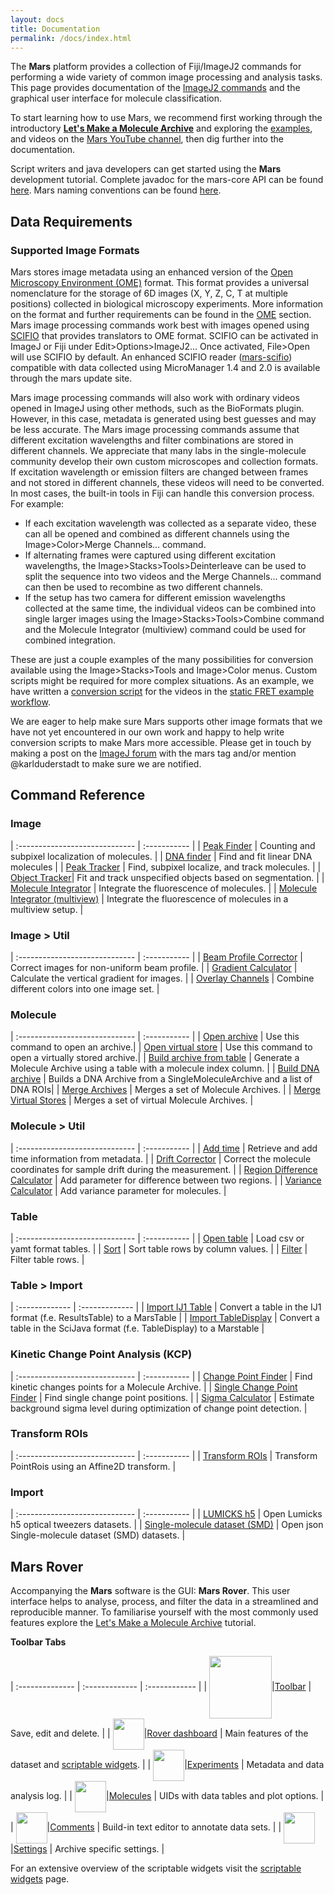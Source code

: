```yaml
---
layout: docs
title: Documentation
permalink: /docs/index.html
---
```


The **Mars** platform provides a collection of Fiji/ImageJ2 commands for performing a wide variety of common image processing and analysis tasks. This page provides documentation of the [ImageJ2 commands](https://duderstadt-lab.github.io/mars-core/javadoc/) and the graphical user interface for molecule classification.  

To start learning how to use Mars, we recommend first working through the introductory **[Let's Make a Molecule Archive](https://duderstadt-lab.github.io/mars-docs/tutorials/workingwithmars/create-a-Molecule-Archive/)** and exploring the [examples](../examples), and videos on the [Mars YouTube channel](https://www.youtube.com/channel/UCkkYodMAeotj0aYxjw87pBQ), then dig further into the documentation.

Script writers and java developers can get started using the **Mars** development tutorial. Complete javadoc for the mars-core API can be found [here](http://duderstadt-lab.github.io/mars-core/javadoc/). Mars naming conventions can be found [here](NamingConventions).

## <a name="commands"></a>Data Requirements

### Supported Image Formats

Mars stores image metadata using an enhanced version of the [Open Microscopy Environment (OME)](https://link.springer.com/article/10.1186/gb-2005-6-5-r47) format. This format provides a universal nomenclature for the storage of 6D images (X, Y, Z, C, T at multiple positions) collected in biological microscopy experiments. More information on the format and further requirements can be found in the [OME](./OME/) section. Mars image processing commands work best with images opened using [SCIFIO](https://scif.io/) that provides translators to OME format. SCIFIO can be activated in ImageJ or Fiji under Edit>Options>ImageJ2... Once activated, File>Open will use SCIFIO by default. An enhanced SCIFIO reader ([mars-scifio](https://github.com/duderstadt-lab/mars-scifio)) compatible with data collected using MicroManager 1.4 and 2.0 is available through the mars update site.

Mars image processing commands will also work with ordinary videos opened in ImageJ using other methods, such as the BioFormats plugin. However, in this case, metadata is generated using best guesses and may be less accurate. The Mars image processing commands assume that different excitation wavelengths and filter combinations are stored in different channels. We appreciate that many labs in the single-molecule community develop their own custom microscopes and collection formats. If excitation wavelength or emission filters are changed between frames and not stored in different channels, these videos will need to be converted. In most cases, the built-in tools in Fiji can handle this conversion process. For example:

* If each excitation wavelength was collected as a separate video, these can all be opened and combined as different channels using the Image>Color>Merge Channels... command.
* If alternating frames were captured using different excitation wavelengths, the Image>Stacks>Tools>Deinterleave can be used to split the sequence into two videos and the Merge Channels... command can then be used to recombine as two different channels.
* If the setup has two camera for different emission wavelengths collected at the same time, the individual videos can be combined into single larger images using the Image>Stacks>Tools>Combine command and the Molecule Integrator (multiview) command could be used for combined integration.

These are just a couple examples of the many possibilities for conversion available using the Image>Stacks>Tools and Image>Color menus. Custom scripts might be required for more complex situations. As an example, we have written a [conversion script](https://github.com/duderstadt-lab/mars-tutorials/blob/master/Example_workflows/FRET/scripts/static_FRET_reformat_video.groovy) for the videos in the [static FRET example workflow](../examples/Static_FRET/).

We are eager to help make sure Mars supports other image formats that we have not yet encountered in our own work and happy to help write conversion scripts to make Mars more accessible. Please get in touch by making a post on the [ImageJ forum](https://forum.image.sc) with the mars tag and/or mention @karlduderstadt to make sure we are notified.

## <a name="commands"></a>Command Reference

### Image

| :----------------------------- | :----------- |
| [Peak Finder](./image/PeakFinder) | Counting and subpixel localization of molecules. |
| [DNA finder](./image/DNA_finder) | Find and fit linear DNA molecules |
| [Peak Tracker](./image/PeakTracker) | Find, subpixel localize, and track molecules. |
| [Object Tracker](./image/ObjectTracker)| Fit and track unspecified objects based on segmentation. |
| [Molecule Integrator](./image/MoleculeIntegrator) | Integrate the fluorescence of molecules. |
| [Molecule Integrator (multiview)](./image/MoleculeIntegratorMultiView) | Integrate the fluorescence of molecules in a multiview setup. |

### Image > Util

| :----------------------------- | :----------- |
| [Beam Profile Corrector](./image/BeamProfileCorrector) | Correct images for non-uniform beam profile. |
| [Gradient Calculator](./image/GradientCalculator) | Calculate the vertical gradient for images. |
| [Overlay Channels](./image/OverlayChannels) | Combine different colors into one image set. |

### Molecule

| :----------------------------- | :----------- |
| [Open archive](./molecule/ImportArchive) | Use this command to open an archive.|
| [Open virtual store](./molecule/ImportArchive) | Use this command to open a virtually stored archive.|
| [Build archive from table](./molecule/BuildArchiveFromTable) | Generate a Molecule Archive using a table with a molecule index column. |
| [Build DNA archive](./molecule/BuildDNAarchive) | Builds a DNA Archive from a SingleMoleculeArchive and a list of DNA ROIs|
| [Merge Archives](./molecule/MergeArchives) | Merges a set of Molecule Archives. |
| [Merge Virtual Stores](./molecule/MergeVirtualArchives) | Merges a set of virtual Molecule Archives. |

### Molecule > Util

| :----------------------------- | :----------- |
| [Add time](./molecule/AddTime) | Retrieve and add time information from metadata. |
| [Drift Corrector](./molecule/DriftCorrector) | Correct the molecule coordinates for sample drift during the measurement. |
| [Region Difference Calculator](./molecule/RegionDifferenceCalculator) | Add parameter for difference between two regions. |
| [Variance Calculator](./molecule/varCalculator) | Add variance parameter for molecules. |

### Table

| :----------------------------- | :----------- |
| [Open table](./table/ImportTable) | Load csv or yamt format tables. |
| [Sort](./table/Sort) | Sort table rows by column values. |
| [Filter](./table/Filter) | Filter table rows. |

### Table > Import

| :------------- | :------------- |
| [Import IJ1 Table](./table/Import_IJ1)       | Convert a table in the IJ1 format (f.e. ResultsTable) to a MarsTable       |
| [Import TableDisplay](./table/Import_TableDisplay)       | Convert a table in the SciJava format (f.e. TableDisplay) to a Marstable       |

### Kinetic Change Point Analysis (KCP)

| :----------------------------- | :----------- |
| [Change Point Finder](./kcp/ChangePointFinder) | Find kinetic changes points for a Molecule Archive. |
| [Single Change Point Finder](./kcp/SingleChangePointFinder) | Find single change point positions. |
| [Sigma Calculator](./kcp/SigmaCalculator) | Estimate background sigma level during optimization of change point detection. |

### Transform ROIs

| :----------------------------- | :----------- |
| [Transform ROIs](./roi/TransformROIs) | Transform PointRois using an Affine2D transform. |

### Import

| :----------------------------- | :----------- |
| [LUMICKS h5](./import/lumicks) | Open Lumicks h5 optical tweezers datasets. |
| [Single-molecule dataset (SMD)](./import/smd) | Open json Single-molecule dataset (SMD) datasets. |

## <a name="gui"></a>Mars Rover

Accompanying the **Mars** software is the GUI: **Mars Rover**. This user interface helps to analyse, process, and filter the data in a streamlined and reproducible manner. To familiarise yourself with the most commonly used features explore the [Let's Make a Molecule Archive](https://duderstadt-lab.github.io/mars-docs/tutorials/workingwithmars/create-a-Molecule-Archive/) tutorial.

**Toolbar Tabs**

| :-------------- | :------------- | :------------ |
| <img align='center' src='{{site.baseurl}}/docs/img/Icons/img0.png' width='100' />|[Toolbar](./MarsRover/Toolbar) | Save, edit and delete. |
| <img align='center' src='{{site.baseurl}}/docs/img/Icons/img1.png' width='50' />|[Rover dashboard](./MarsRover/RoverDashboard)  | Main features of the dataset and [scriptable widgets](https://duderstadt-lab.github.io/mars-docs/docs/MarsRover/ScriptableWidgets/). |
| <img align='center' src='{{site.baseurl}}/docs/img/Icons/img2.png' width='50' />|[Experiments](./MarsRover/Metadata)    | Metadata and data analysis log. |
| <img align='center' src='{{site.baseurl}}/docs/img/Icons/img3.png' width='50' />|[Molecules](./MarsRover/Molecules)     | UIDs with data tables and plot options. |
| <img align='center' src='{{site.baseurl}}/docs/img/Icons/img4.png' width='50' />|[Comments](./MarsRover/Comments)  | Build-in text editor to annotate data sets. |
| <img align='center' src='{{site.baseurl}}/docs/img/Icons/img5.png' width='50' />|[Settings](./MarsRover/Settings)      | Archive specific settings. |

For an extensive overview of the scriptable widgets visit the [scriptable widgets](https://duderstadt-lab.github.io/mars-docs/docs/MarsRover/ScriptableWidgets/) page.
